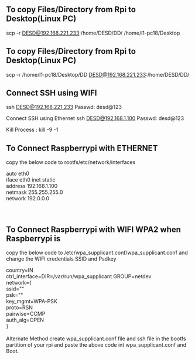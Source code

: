## To copy Files/Directory from Rpi to Desktop(Linux PC)
scp -r DESD@192.168.221.233:/home/DESD/DD/ /home/l1-pc18/Desktop

## To copy Files/Directory from Rpi to Desktop(Linux PC)
scp -r /home/l1-pc18/Desktop/DD DESD@192.168.221.233:/home/DESD/DD/ 

## Connect SSH using WIFI
ssh DESD@192.168.221.233
Passwd: desd@123

Connect SSH using Ethernet
ssh DESD@192.168.1.100
Passwd: desd@123

Kill Process : kill -9 -1


## To Connect Raspberrypi with ETHERNET 
copy the below code to rootfs/etc/network/interfaces<br>

auto eth0\
    iface eth0 inet static\
    address 192.168.1.100\
    netmask 255.255.255.0\
    network 192.0.0.0\
<br>
<br>

## To Connect Raspberrypi with WIFI WPA2 when Raspberrypi is 
copy the below code to /etc/wpa_supplicant.conf/wpa_supplicant.conf and change the WIFI credentials SSID and Psdkey<br>

country=IN\
ctrl_interface=DIR=/var/run/wpa_supplicant GROUP=netdev\
network={\
    ssid="<SSID>"\
    psk="<PASSWORD>"\
    key_mgmt=WPA-PSK\
    proto=RSN\
    pairwise=CCMP\
    auth_alg=OPEN\
}\
<br>
Alternate Method create wpa_supplicant.conf file and ssh file in the bootfs partition of your rpi and paste the above code int wpa_supplicant.conf and Boot.<br>
